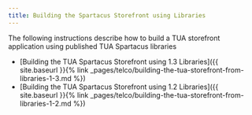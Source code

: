 ```yaml
---
title: Building the Spartacus Storefront using Libraries
---
```


The following instructions describe how to build a TUA storefront application using published TUA Spartacus libraries

- [Building the TUA Spartacus Storefront using 1.3 Libraries]({{ site.baseurl }}{% link _pages/telco/building-the-tua-storefront-from-libraries-1-3.md %})
- [Building the TUA Spartacus Storefront using 1.2 Libraries]({{ site.baseurl }}{% link _pages/telco/building-the-tua-storefront-from-libraries-1-2.md %})
